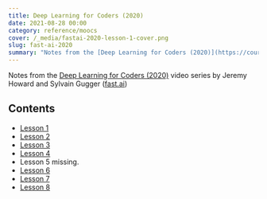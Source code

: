 ```yaml
---
title: Deep Learning for Coders (2020)
date: 2021-08-28 00:00
category: reference/moocs
cover: /_media/fastai-2020-lesson-1-cover.png
slug: fast-ai-2020
summary: "Notes from the [Deep Learning for Coders (2020)](https://course.fast.ai) video series by Jeremy Howard and Sylvain Gugger ([fast.ai](https://www.fast.ai/))"
---
```


Notes from the [Deep Learning for Coders (2020)](https://course.fast.ai) video series by Jeremy Howard and Sylvain Gugger ([fast.ai](https://www.fast.ai/))

## Contents

* [Lesson 1]({filename}/reference/moocs/fast.ai/dl-2020/lesson-1.md)
* [Lesson 2]({filename}/reference/moocs/fast.ai/dl-2020/lesson-2.md)
* [Lesson 3]({filename}/reference/moocs/fast.ai/dl-2020/lesson-3.md)
* [Lesson 4]({filename}/reference/moocs/fast.ai/dl-2020/lesson-4.md)
* Lesson 5 missing.
* [Lesson 6]({filename}/reference/moocs/fast.ai/dl-2020/lesson-6.md)
* [Lesson 7]({filename}/reference/moocs/fast.ai/dl-2020/lesson-7.md)
* [Lesson 8]({filename}/reference/moocs/fast.ai/dl-2020/lesson-8.md)